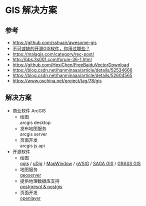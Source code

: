 # GIS 解决方案

## 参考

- https://github.com/sshuair/awesome-gis
- [不可或缺的开源GIS软件，你用过哪些？](http://www.gisempire.com/a/open/2019/0221/3202.html)
- https://malagis.com/category/rec-post/
- http://bbs.3s001.com/forum-36-1.html
- https://github.com/HexiChen/FreeBaiduVectorDownload
- https://blog.csdn.net/hanminaaa/article/details/52534666
- https://blog.csdn.net/hanminaaa/article/details/52604565
- https://www.oschina.net/project/tag/78/gis

## 解决方案
- 商业软件 ArcGIS
  - 绘图   
    arcgis desktop
  - 发布地图服务  
    arcgis server
  - 页面开发  
    arcgis js api 
- 开源软件
  - 绘图  
    [qgis](http://qgis.org/) / [uDig](http://udig.refractions.net/) / [MapWindow](https://www.mapwindow.org/) / [gVSIG](http://www.gvsig.com/) / [SAGA GIS](http://www.saga-gis.org/en/index.html) / [GRASS GIS](https://grass.osgeo.org/)
  - 地图服务  
    [geoserver]() 
  - 提供地理数据库支持  
    [postgresql & postgis]() 
  - 页面开发  
    [openlayer]() 
